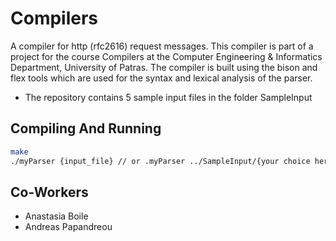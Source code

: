 Compilers
=========

A compiler for http (rfc2616) request messages. This compiler is part of a project for the course Compilers at the Computer Engineering &amp; Informatics Department, University of Patras. The compiler is built using the bison and flex tools which are used for the syntax and lexical analysis of the parser.

* The repository contains 5 sample input files in the folder SampleInput

Compiling And Running
---------------------

```sh
make
./myParser {input_file} // or .myParser ../SampleInput/{your choice here} 

```


Co-Workers
----------
* Anastasia Boile
* Andreas Papandreou
